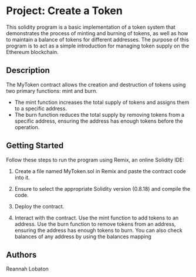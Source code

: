 # Project: Create a Token
This solidity program is a basic implementation of a token system that demonstrates the process of minting and burning of tokens, as well as how to maintain a balance of tokens for different addresses. The purpose of this program is to act as a simple introduction for managing token supply on the Ethereum blockchain.


## Description

The MyToken contract allows the creation and destruction of tokens using two primary functions: mint and burn.
- The mint function increases the total supply of tokens and assigns them to a specific address.
- The burn function reduces the total supply by removing tokens from a specific address, ensuring the address has enough tokens before the operation.

## Getting Started

Follow these steps to run the program using Remix, an online Solidity IDE:

1. Create a file named MyToken.sol in Remix and paste the contract code into it.

2. Ensure to select the appropriate Solidity version (0.8.18) and compile the code.

3. Deploy the contract.
   
4. Interact with the contract. Use the mint function to add tokens to an address. Use the burn function to remove tokens from an address, ensuring the address has enough tokens to burn. 
    You can also check balances of any address by using the balances mapping

## Authors

Reannah Lobaton
